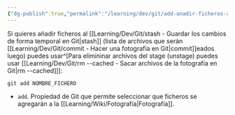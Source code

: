 ```yaml
---
{"dg-publish":true,"permalink":"/learning/dev/git/add-anadir-ficheros-a-la-fotografia-en-git/","created":"2024-03-27T16:18","updated":"2025-01-03T19:00"}
---
```


Si quieres añadir ficheros al [[Learning/Dev/Git/stash - Guardar los cambios de forma temporal en Git\|stash]] (lista de archivos que serán [[Learning/Dev/Git/commit - Hacer una fotografía en Git\|commit]]eados luego) puedes usar^[Para elimininar archivos del stage (unstage) puedes usar [[Learning/Dev/Git/rm --cached - Sacar archivos de la fotografía en Git\|rm --cached]]]: 
```shell
git add NOMBRE_FICHERO
```
- `add`. Propiedad de Git que permite seleccionar que ficheros se agregarán a la [[Learning/Wiki/Fotografía\|Fotografía]].